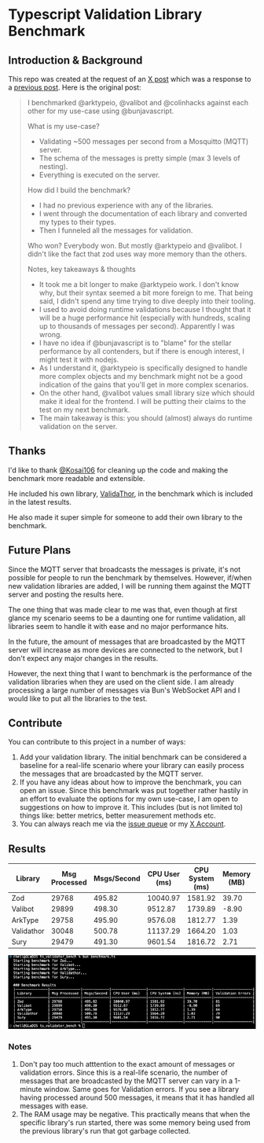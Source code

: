 # Typescript Validation Library Benchmark

## Introduction & Background

This repo was created at the request of an [X post](https://x.com/FabianHiller/status/1942231856176595402) which was a response to a [previous post](https://x.com/NeoterismoiTaki/status/1942191026887688248). Here is the original post:

> I benchmarked @arktypeio, @valibot and @colinhacks against each other for my use-case using @bunjavascript.
> 
> What is my use-case?
> - Validating ~500 messages per second from a Mosquitto (MQTT) server.
> - The schema of the messages is pretty simple (max 3 levels of nesting).
> - Everything is executed on the server.
> 
> How did I build the benchmark?
> - I had no previous experience with any of the libraries.
> - I went through the documentation of each library and converted my types to their types.
> - Then I funneled all the messages for validation.
> 
> Who won?
> Everybody won. But mostly @arktypeio and @valibot. I didn't like the fact that zod uses way more memory than the others.
> 
> Notes, key takeaways & thoughts
> - It took me a bit longer to make @arktypeio work. I don't know why, but their syntax seemed a bit more foreign to me. That being said, I didn't spend any time trying to dive deeply into their tooling.
> - I used to avoid doing runtime validations because I thought that it will be a huge performance hit (especially with hundreds, scaling up to thousands of messages per second). Apparently I was wrong.
> - I have no idea if @bunjavascript is to "blame" for the stellar performance by all contenders, but if there is enough interest, I might test it with nodejs.
> - As I understand it, @arktypeio is specifically designed to handle more complex objects and my benchmark might not be a good indication of the gains that you'll get in more complex scenarios.
> - On the other hand, @valibot values small library size which should make it ideal for the frontend. I will be putting their claims to the test on my next benchmark.
> - The main takeaway is this: you should (almost) always do runtime validation on the server.

## Thanks

I'd like to thank [@Kosai106](https://github.com/Kosai106) for cleaning up the code and making the benchmark more readable and extensible. 

He included his own library, [ValidaThor](https://github.com/nordic-ui/ValidaThor), in the benchmark which is included in the latest results.

He also made it super simple for someone to add their own library to the benchmark.

## Future Plans

Since the MQTT server that broadcasts the messages is private, it's not possible for people to run the benchmark by themselves. However, if/when new validation libraries are added, I will be running them against the MQTT server and posting the results here.

The one thing that was made clear to me was that, even though at first glance my scenario seems to be a daunting one for runtime validation, all libraries seem to handle it with ease and no major performance hits.

In the future, the amount of messages that are broadcasted by the MQTT server will increase as more devices are connected to the network, but I don't expect any major changes in the results.

However, the next thing that I want to benchmark is the performance of the validation libraries when they are used on the client side. I am already processing a large number of messages via Bun's WebSocket API and I would like to put all the libraries to the test.

## Contribute

You can contribute to this project in a number of ways:

1. Add your validation library. The initial benchmark can be considered a baseline for a real-life scenario where your library can easily process the messages that are broadcasted by the MQTT server.
2. If you have any ideas about how to improve the benchmark, you can open an issue. Since this benchmark was put together rather hastily in an effort to evaluate the options for my own use-case, I am open to suggestions on how to improve it. This includes (but is not limited to) things like: better metrics, better measurement methods etc.
3. You can always reach me via the [issue queue](https://github.com/f1234k/ts-validator-bench/issues) or my [X Account](https://x.com/NeoterismoiTaki).

## Results

| Library        | Msg Processed | Msgs/Second | CPU User (ms)   | CPU System (ms) | Memory (MB) | Validation Errors |
|----------------|---------------|-------------|-----------------|-----------------|-------------|-------------------|
| Zod            | 29768         | 495.82      | 10040.97        | 1581.92         | 39.70       | 81                |
| Valibot        | 29899         | 498.30      | 9512.87         | 1739.89         | -8.90       | 69                |
| ArkType        | 29758         | 495.90      | 9576.08         | 1812.77         | 1.39        | 84                |
| Validathor     | 30048         | 500.78      | 11137.29        | 1664.20         | 1.03        | 79                |
| Sury           | 29479         | 491.30      | 9601.54         | 1816.72         | 2.71        | 90                |

![Benchmark Results](img/Bun_Backend_09072025_Sury.png)

### Notes

1. Don't pay too much atttention to the exact amount of messages or validation errors. Since this is
  a real-life scenario, the number of messages that are broadcasted by the MQTT server can vary in a
  1-minute window. Same goes for Validation errors. If you see a library having processed around 500
  messages, it means that it has handled all messages with ease.
2. The RAM usage may be negative. This practically means that when the specific library's run
  started, there was some memory being used from the previous library's run that got garbage 
  collected.